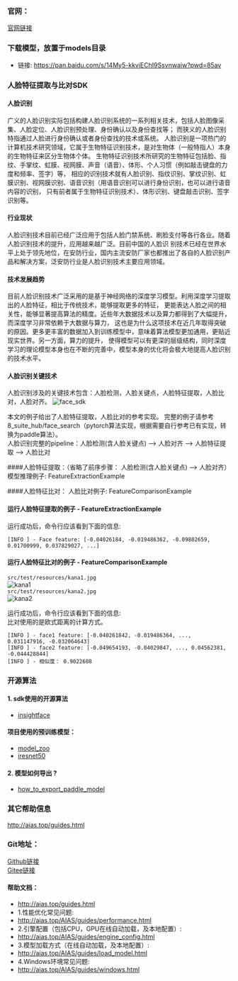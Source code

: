 ### 官网：
[官网链接](http://www.aias.top/)

### 下载模型，放置于models目录
- 链接: https://pan.baidu.com/s/14My5-kkvjEChI9Ssvnwaiw?pwd=85av

### 人脸特征提取与比对SDK

#### 人脸识别
广义的人脸识别实际包括构建人脸识别系统的一系列相关技术，包括人脸图像采集、人脸定位、人脸识别预处理、身份确认以及身份查找等；
而狭义的人脸识别特指通过人脸进行身份确认或者身份查找的技术或系统。
人脸识别是一项热门的计算机技术研究领域，它属于生物特征识别技术，是对生物体（一般特指人）本身的生物特征来区分生物体个体。
生物特征识别技术所研究的生物特征包括脸、指纹、手掌纹、虹膜、视网膜、声音（语音）、体形、个人习惯（例如敲击键盘的力度和频率、签字）等，
相应的识别技术就有人脸识别、指纹识别、掌纹识别、虹膜识别、视网膜识别、语音识别（用语音识别可以进行身份识别，也可以进行语音内容的识别，
只有前者属于生物特征识别技术）、体形识别、键盘敲击识别、签字识别等。

#### 行业现状
人脸识别技术目前已经广泛应用于包括人脸门禁系统、刷脸支付等各行各业。随着人脸识别技术的提升，应用越来越广泛。目前中国的人脸识
别技术已经在世界水平上处于领先地位，在安防行业，国内主流安防厂家也都推出了各自的人脸识别产品和解决方案，泛安防行业是人脸识别技术主要应用领域。

#### 技术发展趋势
目前人脸识别技术广泛采用的是基于神经网络的深度学习模型。利用深度学习提取出的人脸特征，相比于传统技术，能够提取更多的特征，
更能表达人脸之间的相关性，能够显著提高算法的精度。近些年大数据技术以及算力都得到了大幅提升，而深度学习非常依赖于大数据与算力，
这也是为什么这项技术在近几年取得突破的原因。更多更丰富的数据加入到训练模型中，意味着算法模型更加通用，更贴近现实世界。另一方面，算力的提升，
使得模型可以有更深的层级结构，同时深度学习的理论模型本身也在不断的完善中，模型本身的优化将会极大地提高人脸识别的技术水平。

#### 人脸识别关键技术
人脸识别涉及的关键技术包含：人脸检测，人脸关键点，人脸特征提取，人脸比对，人脸对齐。
![face_sdk](https://aias-home.oss-cn-beijing.aliyuncs.com/AIAS/face_sdk/images/face_sdk.png)

本文的例子给出了人脸特征提取，人脸比对的参考实现。
完整的例子请参考 8_suite_hub/face_search（pytorch算法实现，根据需要自行参考已有实现，转换为paddle算法）。     
人脸识别完整的pipeline：人脸检测(含人脸关键点) --> 人脸对齐 --> 人脸特征提取 --> 人脸比对

####人脸特征提取：（省略了前序步骤： 人脸检测(含人脸关键点) --> 人脸对齐）
模型推理例子: FeatureExtractionExample 

####人脸特征比对：
人脸比对例子: FeatureComparisonExample


#### 运行人脸特征提取的例子 - FeatureExtractionExample
运行成功后，命令行应该看到下面的信息:
```text
[INFO ] - Face feature: [-0.04026184, -0.019486362, -0.09802659, 0.01700999, 0.037829027, ...]
```

#### 运行人脸特征比对的例子 - FeatureComparisonExample
 `src/test/resources/kana1.jpg`  
![kana1](https://aias-home.oss-cn-beijing.aliyuncs.com/AIAS/face_sdk/images/kana1.jpg)     
 `src/test/resources/kana2.jpg`  
![kana2](https://aias-home.oss-cn-beijing.aliyuncs.com/AIAS/face_sdk/images/kana2.jpg)  

运行成功后，命令行应该看到下面的信息:  
比对使用的是欧式距离的计算方式。

```text
[INFO ] - face1 feature: [-0.040261842, -0.019486364, ..., 0.031147916, -0.032064643]
[INFO ] - face2 feature: [-0.049654193, -0.04029847, ..., 0.04562381, -0.044428844]
[INFO ] - 相似度： 0.9022608
```

### 开源算法
#### 1. sdk使用的开源算法
- [insightface](https://github.com/deepinsight/insightface)

#### 项目使用的预训练模型：
- [model_zoo](https://github.com/deepinsight/insightface/tree/master/model_zoo)
- [iresnet50](https://paddle-model-ecology.bj.bcebos.com/model/insight-face/arcface_iresnet50_v1.0_infer.tar)


#### 2. 模型如何导出 ?
- [how_to_export_paddle_model](https://github.com/deepinsight/insightface/blob/master/recognition/arcface_paddle/tools/export.py)


### 其它帮助信息
http://aias.top/guides.html


### Git地址：   
[Github链接](https://github.com/mymagicpower/AIAS)    
[Gitee链接](https://gitee.com/mymagicpower/AIAS)   



#### 帮助文档：
- http://aias.top/guides.html
- 1.性能优化常见问题:
- http://aias.top/AIAS/guides/performance.html
- 2.引擎配置（包括CPU，GPU在线自动加载，及本地配置）:
- http://aias.top/AIAS/guides/engine_config.html
- 3.模型加载方式（在线自动加载，及本地配置）:
- http://aias.top/AIAS/guides/load_model.html
- 4.Windows环境常见问题:
- http://aias.top/AIAS/guides/windows.html